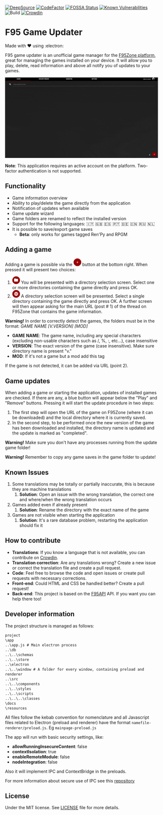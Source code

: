 [![DeepSource](https://deepsource.io/gh/MillenniumEarl/YAM.svg/?label=active+issues&show_trend=true)](https://deepsource.io/gh/MillenniumEarl/YAM/?ref=repository-badge)
[![CodeFactor](https://www.codefactor.io/repository/github/millenniumearl/yam/badge)](https://www.codefactor.io/repository/github/millenniumearl/yam)
[![FOSSA Status](https://app.fossa.com/api/projects/git%2Bgithub.com%2FMillenniumEarl%2FYAM.svg?type=shield)](https://app.fossa.com/projects/git%2Bgithub.com%2FMillenniumEarl%2FYAM?ref=badge_shield)
[![Known Vulnerabilities](https://snyk.io/test/github/MillenniumEarl/YAM/badge.svg)](https://snyk.io/test/github/MillenniumEarl/YAM)
![Build](https://github.com/MillenniumEarl/YAM/workflows/Build/badge.svg)
[![Crowdin](https://badges.crowdin.net/yam/localized.svg)](https://crowdin.com/project/yam)

# F95 Game Updater

Made with :heart: using :electron:

F95 game updater is an unofficial game manager for the [F95Zone platform](https://f95zone.to/), great for managing the games installed on your device. It will allow you to play, delete, read information and above all notify you of updates to your games.

<p align="center">
  <img src="/resources/images/github/preview.gif">
</p>

**Note**: This application requires an active account on the platform. Two-factor authentication is not supported.

## Functionality

- Game information overview
- Ability to play/delete the game directly from the application
- Notification of updates when available
- Game update wizard
- Game folders are renamed to reflect the installed version
- Support for the following languages: :it: :uk: :es: :portugal: :de: :cn: :ru: :netherlands:
- It is possible to save/export game saves
  - **Beta**: only works for games tagged Ren'Py and RPGM

## Adding a game

Adding a game is possible via the ![add_game](/resources/images/github/plus-button.png) button at the bottom right. When pressed it will present two choices:

1. ![add_from_folder](/resources/images/github/add-game-from-folder.png) You will be presented with a directory selection screen. Select one or more directories containing the game directly and press OK.
2. ![add_from_url](/resources/images/github/add-game-from-url.png) A directory selection screen will be presented. Select a single directory containing the game directly and press OK. A further screen will then appear asking for the main URL (post # 1) of the thread on F95Zone that contains the game information.

**Warning!** In order to correctly detect the games, the folders must be in the format: _GAME NAME [V.VERSION] [MOD]_

- **GAME NAME**: The game name, including any special characters (excluding non-usable characters such as /, %, :, etc...), case insensitive
- **VERSION**: The exact version of the game (case insensitive). Make sure directory name is present "v."
- **MOD**: If it's not a game but a mod add this tag

If the game is not detected, it can be added via URL (point 2).

## Game updates

When adding a game or starting the application, updates of installed games are checked. If there are any, a blue button will appear below the "Play" and "Remove" buttons. Pressing it will start the update procedure in two steps:

1. The first step will open the URL of the game on F95Zone (where it can be downloaded) and the local directory where it is currently saved.
2. In the second step, to be performed once the new version of the game has been downloaded and installed, the directory name is updated and the update is marked as "completed".

**Warning!** Make sure you don't have any processes running from the update game folder!

**Warning!** Remember to copy any game saves in the game folder to update!

## Known Issues

1. Some translations may be totally or partially inaccurate, this is because they are machine translations
   1. **Solution**: Open an issue with the wrong translation, the correct one and where/when the wrong translation occurs
2. Games added even if already present
   1. **Solution**: Rename the directory with the exact name of the game
3. Games are not visible when starting the application
   1. **Solution**: It's a rare database problem, restarting the application should fix it

## How to contribute

- **Translations**: If you know a language that is not available, you can contribute on [Crowdin](https://crowdin.com/project/yam).
- **Translation correction**: Are any translations wrong? Create a new issue or correct the translation file and create a pull request.
- **Code**: Feel free to browse the code and open issues or create pull requests with necessary corrections.
- **Front-end**: Could HTML and CSS be handled better? Create a pull request!
- **Back-end**: This project is based on the [F95API](https://github.com/MillenniumEarl/F95API) API. If you want you can help there too!

## Developer information

The project structure is managed as follows:

```
project
\app
..\app.js # Main electron process
..\db
..\..\schemas
..\..\store
..\electron
..\..\window # A folder for every window, containing preload and renderer
..\src
..\..\components
..\..\styles
..\..\scripts
..\..\..\classes
\docs
\resources
```

All files follow the kebab convention for nomenclature and all Javascript files related to Electron (preload and renderer) have the format `namefile-renderer/preload.js`.
Eg `mainpage-preload.js`

The app will run with basic security settings, like:

- **allowRunningInsecureContent**: false
- **contextIsolation**: true
- **enableRemoteModule**: false
- **nodeIntegration**: false

Also it will implement IPC and ContextBridge in the preloads.

For more information about secure use of IPC see this [repository](https://github.com/reZach/secure-electron-template/blob/master/docs/newtoelectron.md)

## License

Under the MIT license. See [LICENSE](https://github.com/MillenniumEarl/YAM/blob/master/LICENSE) file for more details.
